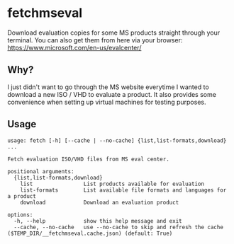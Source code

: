 # fetchmseval

Download evaluation copies for some MS products straight through your terminal. You can also get them from here via your browser: https://www.microsoft.com/en-us/evalcenter/

## Why?

I just didn't want to go through the MS website everytime I wanted to download a new ISO / VHD to evaluate a product. It also provides some convenience when setting up virtual machines for testing purposes.

## Usage

```
usage: fetch [-h] [--cache | --no-cache] {list,list-formats,download} ...

Fetch evaluation ISO/VHD files from MS eval center.

positional arguments:
  {list,list-formats,download}
    list                List products available for evaluation
    list-formats        List available file formats and languages for a product
    download            Download an evaluation product

options:
  -h, --help            show this help message and exit
  --cache, --no-cache   use --no-cache to skip and refresh the cache ($TEMP_DIR/__fetchmseval.cache.json) (default: True)
```
